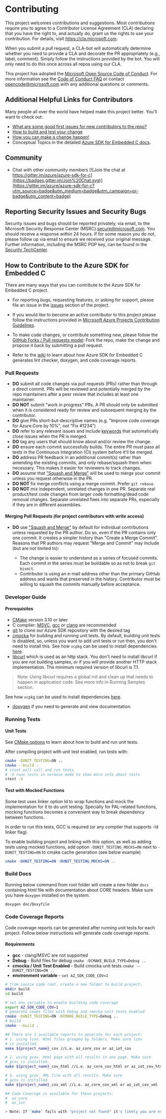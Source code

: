 # Contributing

This project welcomes contributions and suggestions.  Most contributions require you to agree to a
Contributor License Agreement (CLA) declaring that you have the right to, and actually do, grant us
the rights to use your contribution. For details, visit https://cla.microsoft.com.

When you submit a pull request, a CLA-bot will automatically determine whether you need to provide
a CLA and decorate the PR appropriately (e.g., label, comment). Simply follow the instructions
provided by the bot. You will only need to do this once across all repos using our CLA.

This project has adopted the [Microsoft Open Source Code of Conduct](https://opensource.microsoft.com/codeofconduct/).
For more information see the [Code of Conduct FAQ](https://opensource.microsoft.com/codeofconduct/faq/) or
contact [opencode@microsoft.com](mailto:opencode@microsoft.com) with any additional questions or comments.

## Additional Helpful Links for Contributors

Many people all over the world have helped make this project better.  You'll want to check out:

- [What are some good first issues for new contributors to the repo?](https://github.com/azure/azure-sdk-for-c/issues?q=is%3Aopen+is%3Aissue+label%3Aup-for-grabs)
- [How to build and test your change](#developer-guide)
- [How you can make a change happen!](#pull-requests)
- Conceptual Topics in the detailed [Azure SDK for Embedded C docs](https://azure.github.io/azure-sdk-for-c).

## Community

- Chat with other community members [![Join the chat at https://gitter.im/azure/azure-sdk-for-c](https://badges.gitter.im/Join%20Chat.svg)](https://gitter.im/azure/azure-sdk-for-c?utm_source=badge&utm_medium=badge&utm_campaign=pr-badge&utm_content=badge)

## Reporting Security Issues and Security Bugs

Security issues and bugs should be reported privately, via email, to the Microsoft Security Response Center (MSRC) <secure@microsoft.com>. You should receive a response within 24 hours. If for some reason you do not, please follow up via email to ensure we received your original message. Further information, including the MSRC PGP key, can be found in the [Security TechCenter](https://www.microsoft.com/msrc/faqs-report-an-issue).

## How to Contribute to the Azure SDK for Embedded C

There are many ways that you can contribute to the Azure SDK for Embedded C project.

- For reporting bugs, requesting features, or asking for support, please file an issue in the [issues](https://github.com/Azure/azure-sdk-for-c/issues) section of the project.

- If you would like to become an active contributor to this project please follow the instructions provided in [Microsoft Azure Projects Contribution Guidelines](https://opensource.microsoft.com/collaborate).

- To make code changes, or contribute something new, please follow the [GitHub Forks / Pull requests model](https://help.github.com/articles/fork-a-repo/): Fork the repo, make the change and propose it back by submitting a pull request.

- Refer to the [wiki](https://github.com/Azure/azure-sdk-for-c/wiki) to learn about how Azure SDK for Embedded C generates lint checker, doxygen, and code coverage reports.

### Pull Requests

- **DO** submit all code changes via pull requests (PRs) rather than through a direct commit. PRs will be reviewed and potentially merged by the repo maintainers after a peer review that includes at least one maintainer.
- **DO NOT** submit "work in progress" PRs.  A PR should only be submitted when it is considered ready for review and subsequent merging by the contributor.
- **DO** give PRs short-but-descriptive names (e.g. "Improve code coverage for Azure.Core by 10%", not "Fix #1234")
- **DO** refer to any relevant issues and include [keywords](https://help.github.com/articles/closing-issues-via-commit-messages/) that automatically close issues when the PR is merged.
- **DO** tag any users that should know about and/or review the change.
- **DO** ensure each commit successfully builds.  The entire PR must pass all tests in the Continuous Integration (CI) system before it'll be merged.
- **DO** address PR feedback in an additional commit(s) rather than amending the existing commits, and only rebase/squash them when necessary.  This makes it easier for reviewers to track changes.
- **DO** assume that ["Squash and Merge"](https://github.com/blog/2141-squash-your-commits) will be used to merge your commit unless you request otherwise in the PR.
- **DO NOT** fix merge conflicts using a merge commit. Prefer `git rebase`.
- **DO NOT** mix independent, unrelated changes in one PR. Separate real product/test code changes from larger code formatting/dead code removal changes. Separate unrelated fixes into separate PRs, especially if they are in different assemblies.

#### Merging Pull Requests (for project contributors with write access)

- **DO** use ["Squash and Merge"](https://github.com/blog/2141-squash-your-commits) by default for individual contributions unless requested by the PR author.
  Do so, even if the PR contains only one commit. It creates a simpler history than "Create a Merge Commit".
  Reasons that PR authors may request "Merge and Commit" may include (but are not limited to):

  - The change is easier to understand as a series of focused commits. Each commit in the series must be buildable so as not to break `git bisect`.
  - Contributor is using an e-mail address other than the primary GitHub address and wants that preserved in the history. Contributor must be willing to squash
    the commits manually before acceptance.

### Developer Guide

#### Prerequisites

- [CMake](https://cmake.org/download/) version 3.10 or later
- C compiler: [MSVC](https://visualstudio.microsoft.com/downloads/#build-tools-for-visual-studio-2019), [gcc](https://gcc.gnu.org/) or [clang](https://clang.llvm.org/) are recommended
- [git](https://git-scm.com/downloads) to clone our Azure SDK repository with the desired tag
- [cmocka](https://cmocka.org/) for building and running unit tests. By default, building unit tests is disabled, so, unless you want to add unit tests or run then, you don't need to install this. See how `vcpkg` can be used to install dependencies [here][vcpkg].
- [libcurl](https://curl.haxx.se/download.html) which is used as an http stack. You don't need to install libcurl if you are not building samples, or if you will provide another HTTP stack implementation. The minimum required version of libcurl is 7.1.

> Note: Using libcurl requires a global init and clean up that needs to happen in application code. See more info in Running Samples section.

See how `vcpkg` can be used to install dependencies [here][vcpkg].

- [doxygen](http://www.doxygen.nl/download.html) if you need to generate and view documentation.

### Running Tests

#### Unit Tests

See [CMake options][azure_sdk_for_c_cmake_options] to learn about how to build and run unit tests.

After compiling project with unit test enabled, run tests with:

```bash
cmake -DUNIT_TESTING=ON ..
cmake --build .
# ctest will call and run tests
# -V runs tests in verbose mode to show more info about tests
ctest -V
```

#### Test with Mocked Functions

Some test uses linker option ld to wrap functions and mock the implementation for it to do unit testing. Specially for PAL-related functions, mocking functions becomes a convenient way to break dependency between functions.

In order to run this tests, GCC is required (or any compiler that supports -ld linker flag).

To enable building project and linking with this option, as well as adding tests using mocked functions, add option `-DUNIT_TESTING_MOCKS=ON` next to `-DUNIT_TESTING=ON` to cmake cache generation (see below example)

```cmake
cmake -DUNIT_TESTING=ON -DUNIT_TESTING_MOCKS=ON ..
```

### Build Docs

Running below command from root folder will create a new folder `docs` containing html file with documentation about CORE headers. Make sure you have `doxygen` installed on the system.

```bash
doxygen doc/Doxyfile
```

### Code Coverage Reports

Code coverage reports can be generated after running unit tests for each project. Follow below instructions will generate code coverage reports.

#### Requirements

- **gcc** - clang/MSVC are not supported
- **Debug** - Build files for debug `cmake -DCMAKE_BUILD_TYPE=Debug ..`
- **cmocka / Unit Test Enabled** - Build cmocka unit tests `cmake --DUNIT_TESTING=ON ..`
- **environment variable** - `set AZ_SDK_CODE_COV=1`

```bash
# from source code root, create a new folder to build project:
mkdir build
cd build

# set env variable to enable building code coverage
export AZ_SDK_CODE_COV=1
# generate cmake files with Debug and cmocka unit tests enabled
cmake -DUNIT_TESTING=ON -DCMAKE_BUILD_TYPE=Debug ..
# build
cmake --build .

## There are 3 available reports to generate for each project:
# 1. using lcov. Html files grouped by folders. Make sure lcov
# is installed.
make ${project_name}_cov //i.e. az_core_cov or az_iot_cov

# 2. using gcov. Html page with all results in one page. Make sure
# gcov is installed.
make ${project_name}_cov_html //i.e. az_core_cov_html or az_iot_cov_html

# 3. using gcov. XML file with all results. Make sure
# gcov is installed.
make ${project_name}_cov_xml //i.e. az_core_cov_xml or az_iot_cov_xml

## Code Coverage is available for these projects:
#  az_core
#  az_iot

> Note: If `make` fails with "project not found" it's likely you are not using `gcc`. Use `sudo update-alternatives --config c+++` and `sudo update-alternatives --config cc` to switch to gcc.
```

<!-- LINKS -->
[vcpkg]: ./README.md#development-environment
[azure_sdk_for_c_cmake_options]: https://github.com/Azure/azure-sdk-for-c#cmake-options
